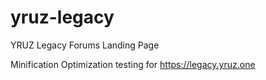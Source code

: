 # yruz-legacy
YRUZ Legacy Forums Landing Page

Minification Optimization testing for https://legacy.yruz.one
